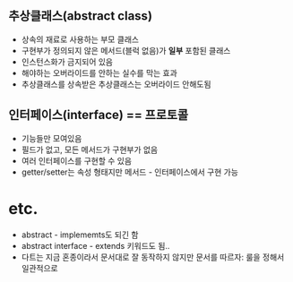## 추상클래스(abstract class)
- 상속의 재료로 사용하는 부모 클래스
- 구현부가 정의되지 않은 메서드(블럭 없음)가 **일부** 포함된 클래스
- 인스턴스화가 금지되어 있음
- 해야하는 오버라이드를 안하는 실수를 막는 효과
- 추상클래스를 상속받은 추상클래스는 오버라이드 안해도됨

## 인터페이스(interface) == 프로토콜
- 기능들만 모여있음 
- 필드가 없고, 모든 메서드가 구현부가 없음
- 여러 인터페이스를 구현할 수 있음
- getter/setter는 속성 형태지만 메서드 - 인터페이스에서 구현 가능

# etc.
- abstract - implememts도 되긴 함
- abstract interface - extends 키워드도 됨..
- 다트는 지금 혼종이라서 문서대로 잘 동작하지 않지만 문서를 따르자: 룰을 정해서 일관적으로
